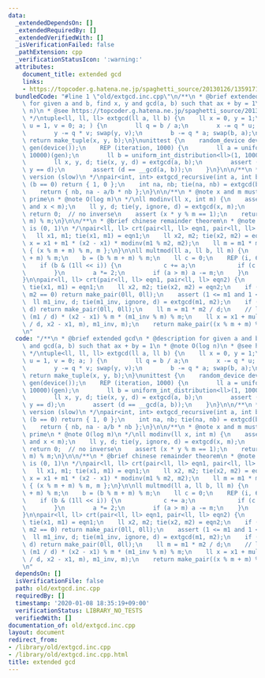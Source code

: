 ```yaml
---
data:
  _extendedDependsOn: []
  _extendedRequiredBy: []
  _extendedVerifiedWith: []
  _isVerificationFailed: false
  _pathExtension: cpp
  _verificationStatusIcon: ':warning:'
  attributes:
    document_title: extended gcd
    links:
    - https://topcoder.g.hatena.ne.jp/spaghetti_source/20130126/1359171466
  bundledCode: "#line 1 \"old/extgcd.inc.cpp\"\n/**\n * @brief extended gcd\n * @description\
    \ for given a and b, find x, y and gcd(a, b) such that ax + by = 1\n * @note O(log\
    \ n)\n * @see https://topcoder.g.hatena.ne.jp/spaghetti_source/20130126/1359171466\n\
    \ */\ntuple<ll, ll, ll> extgcd(ll a, ll b) {\n    ll x = 0, y = 1;\n    for (ll\
    \ u = 1, v = 0; a; ) {\n        ll q = b / a;\n        x -= q * u; swap(x, u);\n\
    \        y -= q * v; swap(y, v);\n        b -= q * a; swap(b, a);\n    }\n   \
    \ return make_tuple(x, y, b);\n}\nunittest {\n    random_device device;\n    default_random_engine\
    \ gen(device());\n    REP (iteration, 1000) {\n        ll a = uniform_int_distribution<ll>(1,\
    \ 10000)(gen);\n        ll b = uniform_int_distribution<ll>(1, 10000)(gen);\n\
    \        ll x, y, d; tie(x, y, d) = extgcd(a, b);\n        assert (a * x + b *\
    \ y == d);\n        assert (d == __gcd(a, b));\n    }\n}\n\n/**\n * @note recursive\
    \ version (slow)\n */\npair<int, int> extgcd_recursive(int a, int b) {\n    if\
    \ (b == 0) return { 1, 0 };\n    int na, nb; tie(na, nb) = extgcd(b, a % b);\n\
    \    return { nb, na - a/b * nb };\n}\n\n/**\n * @note x and m must be relatively\
    \ prime\n * @note O(log m)\n */\nll modinv(ll x, int m) {\n    assert (1 <= x\
    \ and x < m);\n    ll y, d; tie(y, ignore, d) = extgcd(x, m);\n    if (d != 1)\
    \ return 0;  // no inverse\n    assert (x * y % m == 1);\n    return (y % m +\
    \ m) % m;\n}\n\n/**\n * @brief chinese remainder theorem\n * @note the unit element\
    \ is (0, 1)\n */\npair<ll, ll> crt(pair<ll, ll> eqn1, pair<ll, ll> eqn2) {\n \
    \   ll x1, m1; tie(x1, m1) = eqn1;\n    ll x2, m2; tie(x2, m2) = eqn2;\n    ll\
    \ x = x1 + m1 * (x2 - x1) * modinv(m1 % m2, m2);\n    ll m = m1 * m2;\n    return\
    \ { (x % m + m) % m, m };\n}\n\nll multmod(ll a, ll b, ll m) {\n    a = (a % m\
    \ + m) % m;\n    b = (b % m + m) % m;\n    ll c = 0;\n    REP (i, 63) {\n    \
    \    if (b & (1ll << i)) {\n            c += a;\n            if (c > m) c -= m;\n\
    \        }\n        a *= 2;\n        if (a > m) a -= m;\n    }\n    return c;\n\
    }\n\npair<ll, ll> crt(pair<ll, ll> eqn1, pair<ll, ll> eqn2) {\n    ll x1, m1;\
    \ tie(x1, m1) = eqn1;\n    ll x2, m2; tie(x2, m2) = eqn2;\n    if (m1 == 0 or\
    \ m2 == 0) return make_pair(0ll, 0ll);\n    assert (1 <= m1 and 1 <= m2);\n  \
    \  ll m1_inv, d; tie(m1_inv, ignore, d) = extgcd(m1, m2);\n    if ((x1 - x2) %\
    \ d) return make_pair(0ll, 0ll);\n    ll m = m1 * m2 / d;\n    // ll x = x1 +\
    \ (m1 / d) * (x2 - x1) % m * (m1_inv % m) % m;\n    ll x = x1 + multmod(multmod(m1\
    \ / d, x2 - x1, m), m1_inv, m);\n    return make_pair((x % m + m) % m, m);\n}\n\
    \n"
  code: "/**\n * @brief extended gcd\n * @description for given a and b, find x, y\
    \ and gcd(a, b) such that ax + by = 1\n * @note O(log n)\n * @see https://topcoder.g.hatena.ne.jp/spaghetti_source/20130126/1359171466\n\
    \ */\ntuple<ll, ll, ll> extgcd(ll a, ll b) {\n    ll x = 0, y = 1;\n    for (ll\
    \ u = 1, v = 0; a; ) {\n        ll q = b / a;\n        x -= q * u; swap(x, u);\n\
    \        y -= q * v; swap(y, v);\n        b -= q * a; swap(b, a);\n    }\n   \
    \ return make_tuple(x, y, b);\n}\nunittest {\n    random_device device;\n    default_random_engine\
    \ gen(device());\n    REP (iteration, 1000) {\n        ll a = uniform_int_distribution<ll>(1,\
    \ 10000)(gen);\n        ll b = uniform_int_distribution<ll>(1, 10000)(gen);\n\
    \        ll x, y, d; tie(x, y, d) = extgcd(a, b);\n        assert (a * x + b *\
    \ y == d);\n        assert (d == __gcd(a, b));\n    }\n}\n\n/**\n * @note recursive\
    \ version (slow)\n */\npair<int, int> extgcd_recursive(int a, int b) {\n    if\
    \ (b == 0) return { 1, 0 };\n    int na, nb; tie(na, nb) = extgcd(b, a % b);\n\
    \    return { nb, na - a/b * nb };\n}\n\n/**\n * @note x and m must be relatively\
    \ prime\n * @note O(log m)\n */\nll modinv(ll x, int m) {\n    assert (1 <= x\
    \ and x < m);\n    ll y, d; tie(y, ignore, d) = extgcd(x, m);\n    if (d != 1)\
    \ return 0;  // no inverse\n    assert (x * y % m == 1);\n    return (y % m +\
    \ m) % m;\n}\n\n/**\n * @brief chinese remainder theorem\n * @note the unit element\
    \ is (0, 1)\n */\npair<ll, ll> crt(pair<ll, ll> eqn1, pair<ll, ll> eqn2) {\n \
    \   ll x1, m1; tie(x1, m1) = eqn1;\n    ll x2, m2; tie(x2, m2) = eqn2;\n    ll\
    \ x = x1 + m1 * (x2 - x1) * modinv(m1 % m2, m2);\n    ll m = m1 * m2;\n    return\
    \ { (x % m + m) % m, m };\n}\n\nll multmod(ll a, ll b, ll m) {\n    a = (a % m\
    \ + m) % m;\n    b = (b % m + m) % m;\n    ll c = 0;\n    REP (i, 63) {\n    \
    \    if (b & (1ll << i)) {\n            c += a;\n            if (c > m) c -= m;\n\
    \        }\n        a *= 2;\n        if (a > m) a -= m;\n    }\n    return c;\n\
    }\n\npair<ll, ll> crt(pair<ll, ll> eqn1, pair<ll, ll> eqn2) {\n    ll x1, m1;\
    \ tie(x1, m1) = eqn1;\n    ll x2, m2; tie(x2, m2) = eqn2;\n    if (m1 == 0 or\
    \ m2 == 0) return make_pair(0ll, 0ll);\n    assert (1 <= m1 and 1 <= m2);\n  \
    \  ll m1_inv, d; tie(m1_inv, ignore, d) = extgcd(m1, m2);\n    if ((x1 - x2) %\
    \ d) return make_pair(0ll, 0ll);\n    ll m = m1 * m2 / d;\n    // ll x = x1 +\
    \ (m1 / d) * (x2 - x1) % m * (m1_inv % m) % m;\n    ll x = x1 + multmod(multmod(m1\
    \ / d, x2 - x1, m), m1_inv, m);\n    return make_pair((x % m + m) % m, m);\n}\n\
    \n"
  dependsOn: []
  isVerificationFile: false
  path: old/extgcd.inc.cpp
  requiredBy: []
  timestamp: '2020-01-08 18:35:19+09:00'
  verificationStatus: LIBRARY_NO_TESTS
  verifiedWith: []
documentation_of: old/extgcd.inc.cpp
layout: document
redirect_from:
- /library/old/extgcd.inc.cpp
- /library/old/extgcd.inc.cpp.html
title: extended gcd
---
```

